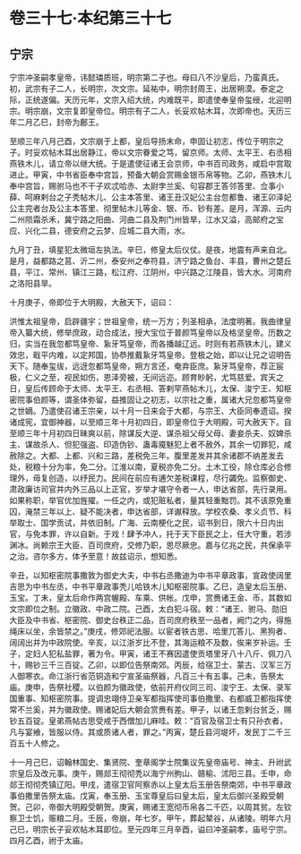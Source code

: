 # 卷三十七·本纪第三十七

## 宁宗

宁宗冲圣嗣孝皇帝，讳懿璘质班，明宗第二子也。母曰八不沙皇后，乃蛮真氏。初，武宗有子二人，长明宗，次文宗。延祐中，明宗封周王，出居朔漠。泰定之际，正统遂偏。天历元年，文宗入绍大统，内难既平，即遣使奉皇帝玺绶，北迎明宗。明宗崩，文宗复即皇帝位。明宗有子二人，长妥欢帖木耳，次即帝也。天历三年二月乙巳，封帝为鄜王。

至顺三年八月己酉，文宗崩于上都，皇后导扬末命，申固让初志，传位于明宗之子。时妥欢帖木耳出居静江，帝以文宗眷爱之笃，留京师。太师、太平王、右丞相燕铁木儿，请立帝以继大统。于是遣使征诸王会京师，中书百司政务，咸启中宫取进止。甲寅，中书省臣奉中宫旨，预备大朝会赏赐金银币帛等物。乙卯，燕铁木儿奉中宫旨，赐驸马也不干子欢忒哈赤、太尉孛兰奚、句容郡王答邻答里、佥事小薛、呵麻剌台之子秃帖木儿、公主本答里、诸王丑汉妃公主台忽都鲁、诸王卯泽妃公主完者台及公主本答里、彻里帖木儿等金、银、币、钞有差。是月，浑源、云内二州陨霜杀禾，冀宁路之阳曲、河曲二县及荆门州皆旱，江水又溢，高邮府之宝应、兴化二县，德安府之云梦、应城二县大雨，水。

九月丁丑，填星犯太微垣左执法。辛巳，修皇太后仪仗。是夜，地震有声来自北。是月，益都路之莒、沂二州，泰安州之奉符县，济宁路之鱼台、丰县，曹州之楚丘县，平江、常州、镇江三路，松江府、江阴州，中兴路之江陵县，皆大水。河南府之洛阳县旱。

十月庚子，帝即位于大明殿，大赦天下，诏曰：

洪惟太祖皇帝，启辟疆宇；世祖皇帝，统一万方；列圣相承，法度明著。我曲律皇帝入纂大统，修举庶政，动合成法，授大宝位于普颜笃皇帝以及格坚皇帝。历数之归，实当在我忽都笃皇帝、紥牙笃皇帝，而各播越辽远。时则有若燕铁木儿，建义效忠，戢平内难，以定邦国，协恭推戴紥牙笃皇帝。登极之始，即以让兄之诏明告天下。随奉玺绂，远迓忽都笃皇帝，朔方言还，奄弃臣庶。紥牙笃皇帝，荐正宸极，仁义之至，视民如伤，恩泽旁被，无间远迩。顾育眇躬，尤笃慈爱。宾天之日，皇后传顾命于太师、太平王、右丞相、答剌罕燕帖木儿，太保、浚宁王、知枢密院事伯颜等，谓圣体弥留，益推固让之初志，以宗社之重，属诸大兄忽都笃皇帝之世嫡。乃遣使召诸王宗亲，以十月一日来会于大都，与宗王、大臣同奉遗诏。揆诸成宪，宜御神器，以至顺三年十月初四日，即皇帝位于大明殿，可大赦天下。自至顺三年十月初四日昧爽以前，除谋反大逆、谋杀祖父母父母、妻妾杀夫、奴婢杀主、谋故杀人、但犯强盗、印造伪钞、蛊毒魇魅犯上者不赦外，其余一切罪犯，咸赦除之。大都、上都、兴和三路，差税免三年。腹里差发并其余诸郡不纳差发去处，税粮十分为率，免二分。江淮以南，夏税亦免二分。土木工役，除仓库必合修理外，毋复创造，以纾民力。民间在前应有逋欠差税课程，尽行蠲免。监察御史、肃政廉访司官并内外三品以上正官，岁举才堪守令者一人，申达省部，先行录用。如果称职，举官优加旌擢。一任之内，或犯赃私者，量其轻重黜罚。其不该原免重囚，淹禁三年以上、疑不能决者，申达省部，详谳释放。学校农桑、孝义贞节、科举取士、国学贡试，并依旧制。广海、云南梗化之民，诏书到日，限六十日内出官，与免本罪，许以自新。于戏！肆予冲人，托于天下臣民之上，任大守重，若涉渊冰。尚赖宗王大臣、百司庶府，交修乃职，思尽厥忠。嘉与亿兆之民，共保承平之治。咨尔多方，体予至意！故兹诏示，想知悉。

辛丑，以知枢密院事撒敦为御史大夫，中书右丞撒迪为中书平章政事，宣政使阔里吉思为中书左丞，中书平章政事秃儿哈铁木儿知枢密院事。乙巳，造皇太后玉册、玉宝。丁未，皇太后命作两宫幄殿、车乘、供帐。戊申，赏赉诸王金、币，其数如文宗即位之制。立徽政、中政二院。己酉，太白犯斗宿。敕：“诸王、驸马、勋旧大臣及中书省、枢密院、御史台秩正二品，百司庶府秩至一品者，阙门之内，得施绳床以坐，余皆禁之。”庚戌，修郊祀法服。以宦者铁古思、哈里兀答儿、黑狗者、阔阔出并为中政院使。辛亥，以江浙岁比不登，其海运粮不及数，俟来岁补运。壬子，定妇人犯私盐罪，著为令。甲寅，诸王不赛因遣使贡塔里牙八十八斤、佩刀八十，赐钞三千三百锭。乙卯，以即位告祭南郊。丙辰，给宿卫士、蒙古、汉军三万人御寒衣。命江浙行省范铜造和宁宣圣庙祭器，凡百三十有五事。己未，告祭太庙。庚申，告祭社稷。以伯颜为徽政使，依前开府仪同三司、浚宁王、太保、录军国重事、知枢密院事。提调忠翊侍卫亲军都指挥使司事伯撒里、右都威卫都指挥使常不兰奚，并为徽政使。赐诸妃后大朝会赏赉有差。甲子，以诸王忽剌台贫乏，赐钞五百锭。皇弟燕帖古思受戒于西僧加儿麻哇。敕：“百官及宿卫士有只孙衣者，凡与宴飨，皆服以侍。其或质诸人者，罪之。”丙寅，楚丘县河堤坏，发民丁二千三百五十人修之。

十一月己巳，诏翰林国史、集贤院、奎章阁学士院集议先皇帝庙号、神主、升祔武宗皇后及改元事。庚午，赐郯王彻彻秃以海宁州朐山、赣榆、沭阳三县。壬申，命郯王彻彻秃镇辽阳。甲戌，遣宿卫官阿察赤以上皇太后玉册告祭南郊，中书平章政事伯撒里告祭太庙。戊寅，奉玉册、玉宝尊皇后曰皇太后，皇太后御兴圣殿受朝贺。己卯，帝御大明殿受朝贺。庚寅，赐诸王宽彻币帛各二千匹，以周其贫。左钦察卫士饥，赈粮二月。壬辰，帝崩，年七岁。甲午，葬起辇谷，从诸陵。明年六月己巳，明宗长子妥欢帖木耳即位。至元四年三月辛酉，谥曰冲圣嗣孝，庙号宁宗。四月乙酉，祔于太庙。
